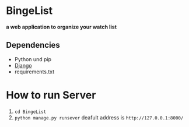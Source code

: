 # BingeList
**a web application to organize your watch list**

## Dependencies
- Python und pip
- [Django](https://djangoproject.com)
- requirements.txt

# How to run Server
1. `cd BingeList` 
2. `python manage.py runsever` deafult address is `http://127.0.0.1:8000/`
